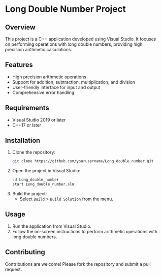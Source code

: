 # Long Double Number Project

## Overview

This project is a C++ application developed using Visual Studio. It focuses on performing operations with long double numbers, providing high precision arithmetic calculations.

## Features

- High precision arithmetic operations
- Support for addition, subtraction, multiplication, and division
- User-friendly interface for input and output
- Comprehensive error handling

## Requirements

- Visual Studio 2019 or later
- C++17 or later

## Installation

1. Clone the repository:
    ```sh
    git clone https://github.com/yourusername/Long_double_number.git
    ```
2. Open the project in Visual Studio:
    ```sh
    cd Long_double_number
    start Long_double_number.sln
    ```
3. Build the project:
    - Select `Build` > `Build Solution` from the menu.

## Usage

1. Run the application from Visual Studio.
2. Follow the on-screen instructions to perform arithmetic operations with long double numbers.

## Contributing

Contributions are welcome! Please fork the repository and submit a pull request.